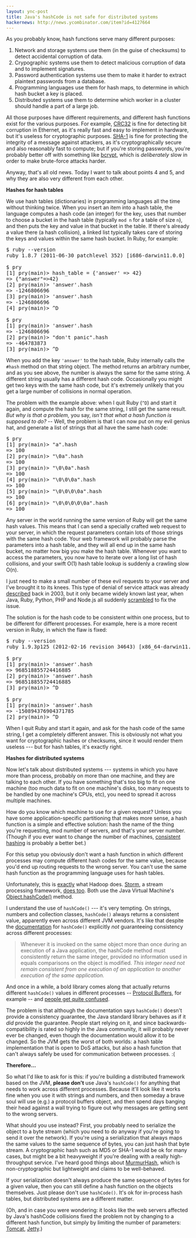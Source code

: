 ```yaml
---
layout: ync-post
title: Java's hashCode is not safe for distributed systems
hackernews: http://news.ycombinator.com/item?id=4127664
---
```


As you probably know, hash functions serve many different purposes:

1. Network and storage systems use them (in the guise of checksums) to detect accidental
   corruption of data.
2. Crypographic systems use them to detect malicious corruption of data and to implement signatures.
3. Password authentication systems use them to make it harder to extract plaintext passwords from
   a database.
4. Programming languages use them for hash maps, to determine in which hash bucket a key is placed.
5. Distributed systems use them to determine which worker in a cluster should handle a part of a
   large job.

All those purposes have different requirements, and different hash functions exist for the various
purposes. For example, [CRC32](http://en.wikipedia.org/wiki/Cyclic_redundancy_check) is fine for
detecting bit corruption in Ethernet, as it's really fast and easy to implement in hardware, but
it's useless for cryptographic purposes. [SHA-1](http://tools.ietf.org/html/rfc3174) is fine for
protecting the integrity of a message against attackers, as it's cryptographically secure and also
reasonably fast to compute; but if you're storing passwords, you're probably better off with
something like [bcrypt](http://codahale.com/how-to-safely-store-a-password/), which is
*deliberately* slow in order to make brute-force attacks harder.

Anyway, that's all old news. Today I want to talk about points 4 and 5, and why they are also very
different from each other.


**Hashes for hash tables**

We use hash tables (dictionaries) in programming languages all the time without thinking twice. When
you insert an item into a hash table, the language computes a hash code (an integer) for the key,
uses that number to choose a bucket in the hash table (typically `mod n` for a table of size `n`),
and then puts the key and value in that bucket in the table. If there's already a value there (a
hash collision), a linked list typically takes care of storing the keys and values within the same
hash bucket. In Ruby, for example:

<pre><span class="ansi1 ansi31">$</span> ruby --version
ruby 1.8.7 (2011-06-30 patchlevel 352) [i686-darwin11.0.0]

<span class="ansi1 ansi31">$</span> pry
[1] pry(main)&gt; hash_table = {<span class="ansi1 ansi32">'</span><span class="ansi32">answer</span><span class="ansi1 ansi32">'</span> =&gt; <span class="ansi1 ansi34">42</span>}
=&gt; {<span class="ansi1 ansi32">&quot;</span><span class="ansi32">answer</span><span class="ansi1 ansi32">&quot;</span>=&gt;<span class="ansi1 ansi34">42</span>}
[2] pry(main)&gt; <span class="ansi1 ansi32">'</span><span class="ansi32">answer</span><span class="ansi1 ansi32">'</span>.hash
=&gt; <span class="ansi1 ansi34">-1246806696</span>
[3] pry(main)&gt; <span class="ansi1 ansi32">'</span><span class="ansi32">answer</span><span class="ansi1 ansi32">'</span>.hash
=&gt; <span class="ansi1 ansi34">-1246806696</span>
[4] pry(main)&gt; ^D

<span class="ansi1 ansi31">$</span> pry
[1] pry(main)&gt; <span class="ansi1 ansi32">'</span><span class="ansi32">answer</span><span class="ansi1 ansi32">'</span>.hash
=&gt; <span class="ansi1 ansi34">-1246806696</span>
[2] pry(main)&gt; <span class="ansi1 ansi32">&quot;</span><span class="ansi32">don't panic</span><span class="ansi1 ansi32">&quot;</span>.hash
=&gt; <span class="ansi1 ansi34">-464783873</span>
[3] pry(main)&gt; ^D
</pre>

When you add the key `'answer'` to the hash table, Ruby internally calls the `#hash` method on
that string object. The method returns an arbitrary number, and as you see above, the number is
always the same for the same string. A different string usually has a different hash code.
Occasionally you might get two keys with the same hash code, but it's extremely unlikely that you
get a large number of collisions in normal operation.

The problem with the example above: when I quit Ruby (`^D`) and start it again, and compute the hash
for the same string, I still get the same result. *But why is that a problem,* you say, *isn't that
what a hash function is supposed to do?* -- Well, the problem is that I can now put on my evil
genius hat, and generate a list of strings that all have the same hash code:

<pre><span class="ansi1 ansi31">$</span> pry
[1] pry(main)&gt; <span class="ansi1 ansi32">&quot;</span><span class="ansi32">a</span><span class="ansi1 ansi32">&quot;</span>.hash
=&gt; <span class="ansi1 ansi34">100</span>
[2] pry(main)&gt; <span class="ansi1 ansi32">&quot;\0</span><span class="ansi32">a</span><span class="ansi1 ansi32">&quot;</span>.hash
=&gt; <span class="ansi1 ansi34">100</span>
[3] pry(main)&gt; <span class="ansi1 ansi32">&quot;\0\0</span><span class="ansi32">a</span><span class="ansi1 ansi32">&quot;</span>.hash
=&gt; <span class="ansi1 ansi34">100</span>
[4] pry(main)&gt; <span class="ansi1 ansi32">&quot;\0\0\0</span><span class="ansi32">a</span><span class="ansi1 ansi32">&quot;</span>.hash
=&gt; <span class="ansi1 ansi34">100</span>
[5] pry(main)&gt; <span class="ansi1 ansi32">&quot;\0\0\0\0</span><span class="ansi32">a</span><span class="ansi1 ansi32">&quot;</span>.hash
=&gt; <span class="ansi1 ansi34">100</span>
[6] pry(main)&gt; <span class="ansi1 ansi32">&quot;\0\0\0\0\0</span><span class="ansi32">a</span><span class="ansi1 ansi32">&quot;</span>.hash
=&gt; <span class="ansi1 ansi34">100</span>
</pre>

Any server in the world running the same version of Ruby will get the same hash values. This means
that I can send a specially crafted web request to your server, in which the request parameters
contain lots of those strings with the same hash code. Your web framework will probably parse the
parameters into a hash table, and they will all end up in the same hash bucket, no matter how big
you make the hash table. Whenever you want to access the parameters, you now have to iterate over a
long list of hash collisions, and your swift O(1) hash table lookup is suddenly a crawling slow O(n).

I just need to make a small number of these evil requests to your server and I've brought it to its
knees. This type of denial of service attack was already
[described](http://www.cs.rice.edu/~scrosby/hash/CrosbyWallach_UsenixSec2003.pdf) back in 2003, but
it only became widely known last year, when Java, Ruby, Python, PHP and Node.js all suddenly
[scrambled](http://www.ocert.org/advisories/ocert-2011-003.html) to fix the issue.

The solution is for the hash code to be consistent within one process, but to be different for
different processes. For example, here is a more recent version in Ruby, in which the flaw is fixed:

<pre><span class="ansi1 ansi31">$</span> ruby --version
ruby 1.9.3p125 (2012-02-16 revision 34643) [x86_64-darwin11.3.0]

<span class="ansi1 ansi31">$</span> pry
[1] pry(main)&gt; <span class="ansi1 ansi32">'</span><span class="ansi32">answer</span><span class="ansi1 ansi32">'</span>.hash
=&gt; <span class="ansi1 ansi34">968518855724416885</span>
[2] pry(main)&gt; <span class="ansi1 ansi32">'</span><span class="ansi32">answer</span><span class="ansi1 ansi32">'</span>.hash
=&gt; <span class="ansi1 ansi34">968518855724416885</span>
[3] pry(main)&gt; ^D

<span class="ansi1 ansi31">$</span> pry
[1] pry(main)&gt; <span class="ansi1 ansi32">'</span><span class="ansi32">answer</span><span class="ansi1 ansi32">'</span>.hash
=&gt; <span class="ansi1 ansi34">-150894376904371785</span>
[2] pry(main)&gt; ^D
</pre>

When I quit Ruby and start it again, and ask for the hash code of the same string, I get a
completely different answer. This is obviously not what you want for cryptographic hashes or
checksums, since it would render them useless --- but for hash tables, it's exactly right.


**Hashes for distributed systems**

Now let's talk about distributed systems --- systems in which you have more than process, probably
on more than one machine, and they are talking to each other. If you have something that's too big
to fit on one machine (too much data to fit on one machine's disks, too many requests to be
handled by one machine's CPUs, etc), you need to spread it across multiple machines.

How do you know which machine to use for a given request? Unless you have some application-specific
partitioning that makes more sense, a hash function is a simple and effective solution: hash the
name of the thing you're requesting, mod number of servers, and that's your server number.
(Though if you ever want to change the number of machines,
[consistent hashing](http://michaelnielsen.org/blog/consistent-hashing/) is probably a better bet.)

For this setup you obviously don't want a hash function in which different processes may compute
different hash codes for the same value, because you'd end up routing requests to the wrong server.
You can't use the same hash function as the programming language uses for hash tables.

Unfortunately, this is
[exactly](http://squarecog.wordpress.com/2011/02/20/hadoop-requires-stable-hashcode-implementations/)
what Hadoop does. [Storm](http://storm-project.net/), a stream processing framework,
[does too](https://github.com/nathanmarz/storm/blob/33a2ea5/src/clj/backtype/storm/tuple.clj#L7-8).
Both use the Java Virtual Machine's
<a href="http://docs.oracle.com/javase/7/docs/api/java/lang/Object.html#hashCode()">Object.hashCode()</a>
method.

I understand the use of `hashCode()` --- it's very tempting. On strings, numbers and collection
classes, `hashCode()` always returns a consistent value, apparently even across different JVM
vendors. It's like that despite the
<a href="http://docs.oracle.com/javase/7/docs/api/java/lang/Object.html#hashCode()">documentation</a>
for `hashCode()` explicitly *not* guaranteeing consistency across different processes:

> Whenever it is invoked on the same object more than once during an execution of a Java
> application, the hashCode method must consistently return the same integer, provided no
> information used in equals comparisons on the object is modified. *This integer need not remain
> consistent from one execution of an application to another execution of the same application.*

And once in a while, a bold library comes along that actually returns different `hashCode()` values
in different processes -- [Protocol Buffers](http://code.google.com/p/protobuf/), for example -- and
[people get quite confused](https://groups.google.com/forum/?fromgroups#!topic/protobuf/MCk1moyWgIk).

The problem is that although the documentation says `hashCode()` doesn't provide a consistency
guarantee, the Java standard library behaves as if it *did* provide the guarantee. People start
relying on it, and since backwards-compatibility is rated so highly in the Java community, it will
probably never ever be changed, even though the documentation would allow it to be changed. So the
JVM gets the worst of both worlds: a hash table implementation that is open to DoS attacks, but also
a hash function that can't always safely be used for communication between processes. :(


**Therefore...**

So what I'd like to ask for is this: if you're building a distributed framework based on the JVM,
**please don't** use Java's `hashCode()` for anything that needs to work across different processes.
Because it'll look like it works fine when you use it with strings and numbers, and then someday a
brave soul will use (e.g.) a protocol buffers object, and then spend days banging their head against
a wall trying to figure out why messages are getting sent to the wrong servers.

What should you use instead? First, you probably need to serialize the object to a byte stream
(which you need to do anyway if you're going to send it over the network). If you're using a
serialization that always maps the same values to the same sequence of bytes, you can just hash that
byte stream. A cryptographic hash such as MD5 or SHA-1 would be ok for many cases, but might be a bit
heavyweight if you're dealing with a really high-throughput service. I've heard good things about
[MurmurHash](http://code.google.com/p/smhasher/), which is non-cryptographic but lightweight and
claims to be well-behaved.

If your serialization doesn't always produce the same sequence of bytes for a given value, then you
can still define a hash function on the objects themselves. Just please don't use `hashCode()`. It's
ok for in-process hash tables, but distributed systems are a different matter.

(Oh, and in case you were wondering: it looks like the web servers affected by Java's
hashCode collisions fixed the problem not by changing to a different hash function, but
simply by limiting the number of parameters:
[Tomcat](http://svn.apache.org/viewvc/tomcat/tc7.0.x/trunk/java/org/apache/tomcat/util/http/Parameters.java?r1=1195977&r2=1195976&pathrev=1195977),
[Jetty](https://github.com/eclipse/jetty.project/commit/085c79d7d6cfbccc02821ffdb64968593df3e0bf).)
